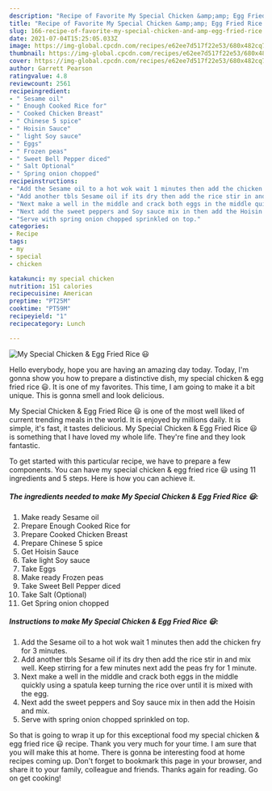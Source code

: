 ```yaml
---
description: "Recipe of Favorite My Special Chicken &amp;amp; Egg Fried Rice 😃"
title: "Recipe of Favorite My Special Chicken &amp;amp; Egg Fried Rice 😃"
slug: 166-recipe-of-favorite-my-special-chicken-and-amp-egg-fried-rice
date: 2021-07-04T15:25:05.033Z
image: https://img-global.cpcdn.com/recipes/e62ee7d517f22e53/680x482cq70/my-special-chicken-egg-fried-rice-recipe-main-photo.jpg
thumbnail: https://img-global.cpcdn.com/recipes/e62ee7d517f22e53/680x482cq70/my-special-chicken-egg-fried-rice-recipe-main-photo.jpg
cover: https://img-global.cpcdn.com/recipes/e62ee7d517f22e53/680x482cq70/my-special-chicken-egg-fried-rice-recipe-main-photo.jpg
author: Garrett Pearson
ratingvalue: 4.8
reviewcount: 2561
recipeingredient:
- " Sesame oil"
- " Enough Cooked Rice for"
- " Cooked Chicken Breast"
- " Chinese 5 spice"
- " Hoisin Sauce"
- " light Soy sauce"
- " Eggs"
- " Frozen peas"
- " Sweet Bell Pepper diced"
- " Salt Optional"
- " Spring onion chopped"
recipeinstructions:
- "Add the Sesame oil to a hot wok wait 1 minutes then add the chicken fry for 3 minutes."
- "Add another tbls Sesame oil if its dry then add the rice stir in and mix well. Keep stirring for a few minutes next add the peas fry for 1 minute."
- "Next make a well in the middle and crack both eggs in the middle quickly using a spatula keep turning the rice over until it is mixed with the egg."
- "Next add the sweet peppers and Soy sauce mix in then add the Hoisin and mix."
- "Serve with spring onion chopped sprinkled on top."
categories:
- Recipe
tags:
- my
- special
- chicken

katakunci: my special chicken 
nutrition: 151 calories
recipecuisine: American
preptime: "PT25M"
cooktime: "PT59M"
recipeyield: "1"
recipecategory: Lunch

---
```



![My Special Chicken &amp; Egg Fried Rice 😃](https://img-global.cpcdn.com/recipes/e62ee7d517f22e53/680x482cq70/my-special-chicken-egg-fried-rice-recipe-main-photo.jpg)

Hello everybody, hope you are having an amazing day today. Today, I'm gonna show you how to prepare a distinctive dish, my special chicken &amp; egg fried rice 😃. It is one of my favorites. This time, I am going to make it a bit unique. This is gonna smell and look delicious.

My Special Chicken &amp; Egg Fried Rice 😃 is one of the most well liked of current trending meals in the world. It is enjoyed by millions daily. It is simple, it's fast, it tastes delicious. My Special Chicken &amp; Egg Fried Rice 😃 is something that I have loved my whole life. They're fine and they look fantastic.




To get started with this particular recipe, we have to prepare a few components. You can have my special chicken &amp; egg fried rice 😃 using 11 ingredients and 5 steps. Here is how you can achieve it.

<!--inarticleads1-->

##### The ingredients needed to make My Special Chicken &amp; Egg Fried Rice 😃:

1. Make ready  Sesame oil
1. Prepare  Enough Cooked Rice for
1. Prepare  Cooked Chicken Breast
1. Prepare  Chinese 5 spice
1. Get  Hoisin Sauce
1. Take  light Soy sauce
1. Take  Eggs
1. Make ready  Frozen peas
1. Take  Sweet Bell Pepper diced
1. Take  Salt (Optional)
1. Get  Spring onion chopped




<!--inarticleads2-->

##### Instructions to make My Special Chicken &amp; Egg Fried Rice 😃:

1. Add the Sesame oil to a hot wok wait 1 minutes then add the chicken fry for 3 minutes.
1. Add another tbls Sesame oil if its dry then add the rice stir in and mix well. Keep stirring for a few minutes next add the peas fry for 1 minute.
1. Next make a well in the middle and crack both eggs in the middle quickly using a spatula keep turning the rice over until it is mixed with the egg.
1. Next add the sweet peppers and Soy sauce mix in then add the Hoisin and mix.
1. Serve with spring onion chopped sprinkled on top.




So that is going to wrap it up for this exceptional food my special chicken &amp; egg fried rice 😃 recipe. Thank you very much for your time. I am sure that you will make this at home. There is gonna be interesting food at home recipes coming up. Don't forget to bookmark this page in your browser, and share it to your family, colleague and friends. Thanks again for reading. Go on get cooking!
